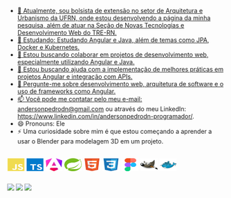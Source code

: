 <div>
  <a href="https://github.com/andersonpedrodn">
</div>

- 🔭 Atualmente, sou bolsista de extensão no setor de Arquitetura e Urbanismo da UFRN, onde estou desenvolvendo a página da minha pesquisa, além de atuar na Seção de Novas Tecnologias e Desenvolvimento Web do TRE-RN.
- 🌱 Estudando: Estudando Angular e Java, além de temas como JPA, Docker e Kubernetes.
- 👯 Estou buscando colaborar em projetos de desenvolvimento web, especialmente utilizando Angular e Java.
- 🤔 Estou buscando ajuda com a implementação de melhores práticas em projetos Angular e integração com APIs.
- 💬 Pergunte-me sobre desenvolvimento web, arquitetura de software e o uso de frameworks como Angular.
- 📫 Você pode me contatar pelo meu e-mail: andersonpedrodn@gmail.com ou através do meu LinkedIn: https://www.linkedin.com/in/andersonpedrodn-programador/.
- 😄 Pronouns: Ele
- ⚡ Uma curiosidade sobre mim é que estou começando a aprender a usar o Blender para modelagem 3D em um projeto.

  

<div style="display: inline_block"><br>
  <img align="center" alt="Andi-Js" height="30" width="40" src="https://raw.githubusercontent.com/devicons/devicon/master/icons/javascript/javascript-plain.svg">
  <img align="center" alt="Andi-Ts" height="30" width="40" src="https://raw.githubusercontent.com/devicons/devicon/master/icons/typescript/typescript-plain.svg">
  <img align="center" alt="Andi-Angular" height="30" width="40" src="https://raw.githubusercontent.com/devicons/devicon/master/icons/angular/angular-original.svg">
  <img align="center" alt="Andi-Java" height="30" width="40" src="https://raw.githubusercontent.com/devicons/devicon/master/icons/spring/spring-original.svg">
  <img align="center" alt="Andi-HTML" height="30" width="40" src="https://raw.githubusercontent.com/devicons/devicon/master/icons/html5/html5-original.svg">
  <img align="center" alt="Andi-CSS" height="30" width="40" src="https://raw.githubusercontent.com/devicons/devicon/master/icons/css3/css3-original.svg">
  <img align="center" alt="Andi-Figma" height="30" width="40" src="https://raw.githubusercontent.com/devicons/devicon/master/icons/figma/figma-original.svg">
  <img align="center" alt="Andi-Gimp" height="30" width="40" src="https://raw.githubusercontent.com/devicons/devicon/master/icons/gimp/gimp-original.svg">
  <img align="center" alt="Andi-Docker" height="30" width="40" src="https://raw.githubusercontent.com/devicons/devicon/master/icons/docker/docker-original.svg">
</div>
  
  ##
 
<div> 
  <a href="https://instagram.com/andersonpedrodn" target="_blank"><img src="https://img.shields.io/badge/-Instagram-%23E4405F?style=for-the-badge&logo=instagram&logoColor=white" target="_blank"></a>
  <a href = "mailto:andersonpedrodn@gmail.com"><img src="https://img.shields.io/badge/-Gmail-%23333?style=for-the-badge&logo=gmail&logoColor=white" target="_blank"></a>
  <a href="https://www.linkedin.com/in/andersonpedrodn-programador/" target="_blank"><img src="https://img.shields.io/badge/-LinkedIn-%230077B5?style=for-the-badge&logo=linkedin&logoColor=white" target="_blank"></a> 
  
</div>




